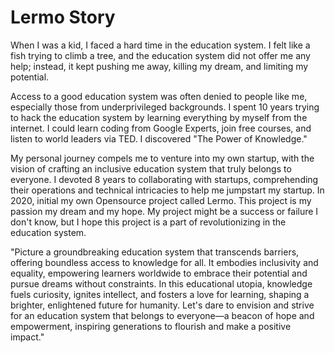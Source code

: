 # Lermo Story

When I was a kid, I faced a hard time in the education system. I felt like a fish trying to climb a tree, and the education system did not offer me any help; instead, it kept pushing me away, killing my dream, and limiting my potential.

Access to a good education system was often denied to people like me, especially those from underprivileged backgrounds. I spent 10 years trying to hack the education system by learning everything by myself from the internet. I could learn coding from Google Experts, join free courses, and listen to world leaders via TED. I discovered "The Power of Knowledge."

My personal journey compels me to venture into my own startup, with the vision of crafting an inclusive education system that truly belongs to everyone. I devoted 8 years to collaborating with startups, comprehending their operations and technical intricacies to help me jumpstart my startup. In 2020, initial my own Opensource project called Lermo. This project is my passion my dream and my hope. My project might be a success or failure I don't know, but I hope this project is a part of revolutionizing in the education system.

"Picture a groundbreaking education system that transcends barriers, offering boundless access to knowledge for all. It embodies inclusivity and equality, empowering learners worldwide to embrace their potential and pursue dreams without constraints. In this educational utopia, knowledge fuels curiosity, ignites intellect, and fosters a love for learning, shaping a brighter, enlightened future for humanity. Let's dare to envision and strive for an education system that belongs to everyone—a beacon of hope and empowerment, inspiring generations to flourish and make a positive impact."


